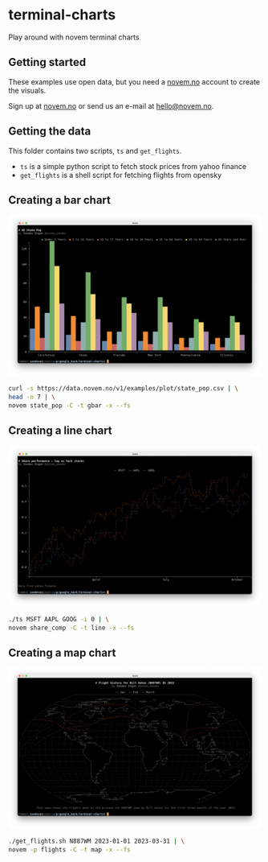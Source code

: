 # terminal-charts
Play around with novem terminal charts

## Getting started
These examples use open data, but you need a [novem.no](https://novem.no) 
account to create the visuals.

Sign up at [novem.no](https://novem.no) or send us an e-mail at [hello@novem.no](
mailto:hello@novem.no).

## Getting the data
This folder contains two scripts, `ts` and `get_flights`. 

- `ts` is a simple python script to fetch stock prices from yahoo finance
- `get_flights` is a shell script for fetching flights from opensky



## Creating a bar chart
![img/bar.png](img/bar.png)

```bash
curl -s https://data.novem.no/v1/examples/plot/state_pop.csv | \
head -n 7 | \
novem state_pop -C -t gbar -x --fs
```


## Creating a line chart
![img/line.png](img/line.png)

```bash
./ts MSFT AAPL GOOG -i 0 | \
novem share_comp -C -t line -x --fs
```

## Creating a map chart
![img/map.png](img/map.png)

```bash
./get_flights.sh N887WM 2023-01-01 2023-03-31 | \
novem -p flights -C -t map -x --fs
```
